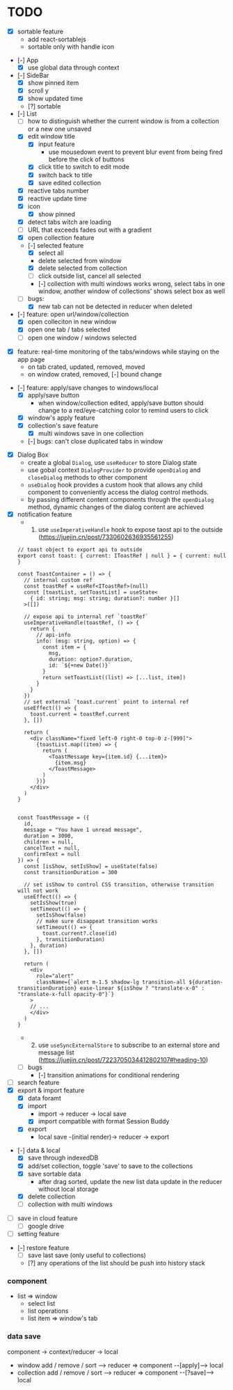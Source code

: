 # TODO
- [x] sortable feature
  - add react-sortablejs
  - sortable only with handle icon
- [-] App
  - [x] use global data through context
- [-] SideBar
  - [x] show pinned item
  - [x] scroll y
  - [x] show updated time
  - [?] sortable
- [-] List
  - [ ] how to distinguish whether the current window is from a collection or a new one unsaved
  - [x] edit window title
    - [x] input feature
      - use mousedown event to prevent blur event from being fired before the click of buttons
    - [x] click title to switch to edit mode
    - [x] switch back to title
    - [x] save edited collection
  - [x] reactive tabs number
  - [x] reactive update time
  - [x] icon
    - [x] show pinned
  - [x] detect tabs witch are loading
  - [ ] URL that exceeds fades out with a gradient
  - [x] open collection feature
  - [-] selected feature
    - [x] select all
    - delete selected from window
    - [x] delete selected from collection
    - [ ] click outside list, cancel all selected
    - [-] collection with multi windows works wrong, select tabs in one window, another window of collections' shows select box as well
  - [ ] bugs:
    - [x] new tab can not be detected in reducer when deleted
- [-] feature: open url/window/collection
  - [x] open colleciton in new window
  - [x] open one tab / tabs selected
  - [ ] open one window / windows selected
- [x] feature: real-time monitoring of the tabs/windows while staying on the app page
  - on tab crated, updated, removed, moved
  - on window crated, removed, [-] bound change
- [-] feature: apply/save changes to windows/local
  - [x] apply/save button
    - when window/collection edited, apply/save button should change to a red/eye-catching color to remind users to click
  - [x] window's apply feature
  - [x] collection's save feature
    - [x] multi windows save in one collection
  - [-] bugs: can't close duplicated tabs in window
- [x] Dialog Box
  - create a global `Dialog`, use `useReducer` to store Dialog state
  - use gobal context `DialogProvider` to provide `openDialog` and `closeDialog` methods to other component
  - `useDialog` hook provides a custom hook that allows any child component to conveniently access the dialog control methods.
  - by passing different content components through the `openDialog` method, dynamic changes of the dialog content are achieved
- [x] notification feature
  - 1. use `useImperativeHandle` hook to expose taost api to the outside (https://juejin.cn/post/7330602636935561255)
  ```tsx
  // toast object to export api to outside
  export const toast: { current: IToastRef | null } = { current: null }

  const ToastContainer = () => {
    // internal custom ref
    const toastRef = useRef<IToastRef>(null)
    const [toastList, setToastList] = useState<
      { id: string; msg: string; duration?: number }[]
    >([])

    // expose api to internal ref `toastRef`
    useImperativeHandle(toastRef, () => {
      return {
        // api-info
        info: (msg: string, option) => {
          const item = {
            msg,
            duration: option?.duration,
            id: `${+new Date()}`
          }
          return setToastList((list) => [...list, item])
        }
      }
    })
    // set external `toast.current` point to internal ref
    useEffect(() => {
      toast.current = toastRef.current
    }, [])

    return (
      <div className="fixed left-0 right-0 top-0 z-[999]">
        {toastList.map((item) => {
          return (
            <ToastMessage key={item.id} {...item}>
              {item.msg}
            </ToastMessage>
          )
        })}
      </div>
    )
  }

  
  const ToastMessage = ({
    id,
    message = "You have 1 unread message",
    duration = 3000,
    children = null,
    cancelText = null,
    confirmText = null
  }) => {
    const [isShow, setIsShow] = useState(false)
    const transitionDuration = 300

    // set isShow to control CSS transition, otherwise transition will not work
    useEffect(() => {
      setIsShow(true)
      setTimeout(() => {
        setIsShow(false)
        // make sure disappeat transition works
        setTimeout(() => {
          toast.current?.close(id)
        }, transitionDuration)
      }, duration)
    }, [])

    return (
      <div
        role="alert"
        className={`alert m-1.5 shadow-lg transition-all ${duration-transitionDuration} ease-linear ${isShow ? "translate-x-0" : "translate-x-full opacity-0"}`}
      >
      // ...
      </div>
    )
  }
  ```
  - 2. use `useSyncExternalStore` to subscribe to an external store and message list (https://juejin.cn/post/7223705034412802107#heading-10)
  - [ ] bugs
    - [-] transition animations for conditional rendering
- [ ] search feature
- [x] export & import feature
  - [x] data foramt
  - [x] import
    - import -> reducer -> local save
    - [x] import compatible with format Session Buddy
  - [x] export
    - local save -(initial render)-> reducer -> export
- [-] data & local
  - [x] save through indexedDB
  - [x] add/set collection, toggle 'save' to save to the collections
  - [x] save sortable data
    - after drag sorted, update the new list data update in the reducer without local storage
  - [x] delete collection
  - [ ] collection with multi windows
- [ ] save in cloud feature
  - [ ] google drive
- [ ] setting feature
- [-] restore feature
  - [ ] save last save (only useful to collections)
  - [?] any operations of the list should be push into history stack

### component
- list => window
  - select list
  - list operations
  - list item => window's tab

### data save

component -> context/reducer -> local

- window
  add / remove / sort --> reducer
  => component --[apply]--> local
- collection
  add / remove / sort --> reducer
  => component --[?save]--> local
